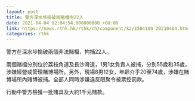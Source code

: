 ```yaml
---
layout: post
title: 警方深水埗搗破兩賭檔拘22人
date: 2021-04-04 02:04:54.000000000 +08:00
link: https://news.rthk.hk/rthk/ch/component/k2/1584109-20210404.htm
categories: rthk
---
```


警方在深水埗搗破兩個非法賭檔，拘捕22人。

兩個賭檔分別位於荔枝角道及長沙灣道，1男1女負責人被捕，分別55歲和35歲，涉嫌經營或管理賭博場所。另外，現場8男12女，年齡介乎20至74歲，涉嫌在賭博場所內賭博被捕。全部人同時涉嫌違反限聚令被票控罰款。

行動中警方檢獲一批賭具及大約1千元賭款。
